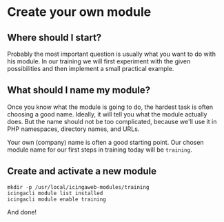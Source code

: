 
# Create your own module

## Where should I start?

Probably the most important question is usually what you want to do with his module. In our training we will first experiment with the given possibilities and then implement a small practical example.

## What should I name my module?

Once you know what the module is going to do, the hardest task is often choosing a good name. Ideally, it will tell you what the module actually does. But the name should not be too complicated, because we'll use it in PHP namespaces, directory names, and URLs.

Your own (company) name is often a good starting point. Our chosen module name for our first steps in training today will be `training`.

## Create and activate a new module

    mkdir -p /usr/local/icingaweb-modules/training
    icingacli module list installed
    icingacli module enable training

And done!
